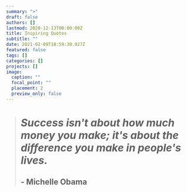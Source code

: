 ```yaml
---
summary: ">"
draft: false
authors: []
lastmod: 2020-12-13T00:00:00Z
title: Inspiring Quotes
subtitle: ""
date: 2021-02-09T18:59:38.927Z
featured: false
tags: []
categories: []
projects: []
image:
  caption: ""
  focal_point: ""
  placement: 2
  preview_only: false
---
```





> # *Success isn't about how much money you make; it's about the difference you make in people's lives.*      
>
> ## \- Michelle Obama